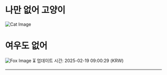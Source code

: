 
# 나만 없어 고양이

![Cat Image](https://cdn2.thecatapi.com/images/wgoLPWPZQ.jpg)

# 여우도 없어
![Fox Image](https://randomfox.ca/images/7.jpg)
⏳ 업데이트 시간: 2025-02-19 09:00:29 (KRW)

---
